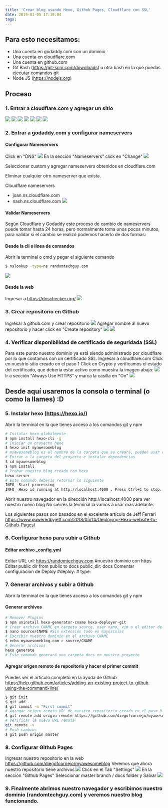 ```yaml
---
title: 'Crear blog usando Hexo, Github Pages, Cloudflare con SSL'
date: 2019-01-05 17:19:04
tags:
---
```

## **Para esto necesitamos:**
- Una cuenta en godaddy.com con un dominio
- Una cuenta en cloudflare.com
- Una cuenta en github.com
- Git Bash (https://git-scm.com/downloads) u otra bash en la que puedas ejecutar comandos git
- Node JS (https://nodejs.org)

## **Proceso**
### 1. Entrar a cloudflare.com y agregar un sitio
![](/images/20190105/1-1.jpg)
![](/images/20190105/1-2.PNG)
![](/images/20190105/1-3.PNG)
![](/images/20190105/1-4.PNG)
![](/images/20190105/1-5.PNG)
![](/images/20190105/1-6.jpg)
![](/images/20190105/1-7.jpg)

### 2. Entrar a godaddy.com y configurar nameservers
#### Configurar Nameservers
Click en "DNS"
![](/images/20190105/2-1.jpg)
En la sección "Nameservers" click en "Change"
![](/images/20190105/2-2.jpg)

Seleccionar custom y agregar nameservers obtenidos en cloudflare.com

Eliminar cualquier otro nameserver que exista.

Cloudflare nameservers
- joan.ns.cloudflare.com
- nash.ns.cloudflare.com
![](/images/20190105/2-3.PNG)

#### Validar Nameservers
Según Cloudflare y Godaddy este proceso de cambio de nameservers puede tomar hasta 24 horas,  pero normalmente toma unos pocos minutos, para validar si el cambio se realizó podemos hacerlo de dos formas:
    
#### Desde la cli o línea de comandos
Abrir la terminal o cmd y pegar el siguiente comando
```sh
$ nslookup -type=ns randomtechguy.com
```
![](/images/20190105/2-4.PNG)

#### Desde la web
Ingresar a https://dnschecker.org/
![](/images/20190105/2-5.PNG)

### 3. Crear repositorio en Github
Ingresar a github.com y crear repositorio
![](/images/20190105/3-1.PNG)
Agregar nombre al nuevo repositorio y hacer click en "Create repository"
![](/images/20190105/3-2.PNG)
![](/images/20190105/3-3.PNG)

### 4. Verificar disponibilidad de certificado de seguridada (SSL)
Para este punto nuestro dominio ya está siendo administrado por cloudflare por lo que contamos con un certificado SSL.
Ingresar a cloudflare.com
Click en nuestrio sitio creado en el paso 1
Click en Crypto y verificamos el estado del certificado, que debería estar activo como muestra la imagen abajo:
![](/images/20190105/4-1.PNG)
Ir a sección "Always Use HTTPS" y marca la casilla en "On"
![](/images/20190105/4-2.PNG)


## Desde aquí usaremos la consola o terminal (o como la llames) :D

### 5. Instalar hexo (https://hexo.io/) 
Abrir la terminal en la que tienes acceso a los comandos git y npm
```sh
# Instalar hexo globalmente
$ npm install hexo-cli -g
# Iniciar un proyecto hexo
$ hexo init myawesomeblog
# myawesomeblog es el nombre de la carpeta que se creará, pueden usar cualquier nombre pero para poder guiarnos mejor vamos a usar el mismo nombre del repositorio que creamos en el paso 3.
# Entrar a la carpeta del proyecto e instalar dependencias
$ cd myawesomeblog
$ npm install
# Probar nuestro blog creado con hexo
hexo server
# Este comando debería retornar lo siguiente
INFO  Start processing
INFO  Hexo is running at http://localhost:4000 . Press Ctrl+C to stop.
```
Abrir nuestro navegador en la dirección http://localhost:4000 para ver nuestro nuevo blog
No cierres la terminal la vamos a usar mas adelante.


Los siguientes pasos son basados en el excelente artículo de Jeff Ferrari
https://www.poweredbyjeff.com/2018/05/14/Deploying-Hexo-website-to-Github-Pages/

### 6. Configurar hexo para subir a Github
#### Editar archivo _config.yml
Editar URL
url: https://randomtechguy.com #nuestro dominio con https
Editar public dir from public to docs
public_dir: docs
Comentar configuracion de Deploy
    #deploy:
    #   type:

### 7. Generar archivos y subir a Github
Abrir la terminal en la que tienes acceso a los comandos git y npm
#### Generar archivos
```sh
# Remover Plugins
$ npm uninstall hexo-generator-cname hexo-deployer-git
# Crear archivo CNAME en carpeta source, usar nano, vim o el editor de su preferencia
$ nano source/CNAME #Sin extensión todo en mayúsculas
# Escribir nuestro dominio en el archivo CNAME
$ echo myawesomeblog.com > source/CNAME
# Generar archivos
hexo generate
# Este comando generará una carpeta docs en nuestro proyecto
```
#### Agregar origen remoto de repositorio y hacer el primer commit
Puedes ver el artículo completo en la ayuda de Github
https://help.github.com/articles/adding-an-existing-project-to-github-using-the-command-line/
```sh
$ git init
$ git add .
$ git commit -m "First commit"
# Agregar origen remoto URL de nuestro repositorio creado en el paso 3
$ git remote add origin remote https://github.com/diegofcornejo/myawesomeblog.git 
# Verificar la nueva URL remota
git remote -v 
# Push cambios
$ git push origin master
```

### 8. Configurar Github Pages
Ingresar nuestro repositorio en la web
https://github.com/diegofcornejo/myawesomeblog
Veremos que ahora nuestro repositorio tiene archivos
![](/images/20190105/8-1.PNG)
Click en el Tab "Settings"
![](/images/20190105/8-2.PNG)
En la sección "Github Pages" Seleccionar master branch / docs folder y Salvar
![](/images/20190105/8-3.PNG)

### 9. Finalmente abrimos nuestro navegador y escribimos nuestro dominio (randomtechguy.com) y veremos nuestro blog funcionando.